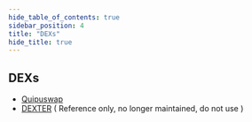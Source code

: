 ```yaml
---
hide_table_of_contents: true
sidebar_position: 4
title: "DEXs"
hide_title: true
---
```

## DEXs

* [Quipuswap](https://quipuswap.com/swap%20)
* [DEXTER](https://app.dexter.exchange/) \( Reference only, no longer maintained, do not use \)





